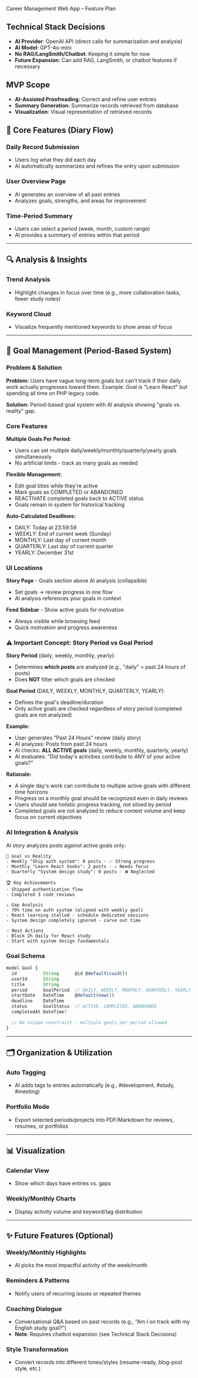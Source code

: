 Career Management Web App – Feature Plan

## Technical Stack Decisions

- **AI Provider**: OpenAI API (direct calls for summarization and analysis)
- **AI Model**: GPT-4o-mini
- **No RAG/LangSmith/Chatbot**: Keeping it simple for now
- **Future Expansion**: Can add RAG, LangSmith, or chatbot features if necessary

## MVP Scope

- **AI-Assisted Proofreading**: Correct and refine user entries
- **Summary Generation**: Summarize records retrieved from database
- **Visualization**: Visual representation of retrieved records

## 📝 Core Features (Diary Flow)

### Daily Record Submission

- Users log what they did each day
- AI automatically summarizes and refines the entry upon submission

### User Overview Page

- AI generates an overview of all past entries
- Analyzes goals, strengths, and areas for improvement

### Time-Period Summary

- Users can select a period (week, month, custom range)
- AI provides a summary of entries within that period

---

## 🔍 Analysis & Insights

### Trend Analysis

- Highlight changes in focus over time (e.g., more collaboration tasks, fewer study notes)

### Keyword Cloud

- Visualize frequently mentioned keywords to show areas of focus

---

## 🎯 Goal Management (Period-Based System)

### Problem & Solution

**Problem:** Users have vague long-term goals but can't track if their daily work actually progresses toward them. Example: Goal is "Learn React" but spending all time on PHP legacy code.

**Solution:** Period-based goal system with AI analysis showing "goals vs. reality" gap.

### Core Features

**Multiple Goals Per Period:**
- Users can set multiple daily/weekly/monthly/quarterly/yearly goals simultaneously
- No artificial limits - track as many goals as needed

**Flexible Management:**
- Edit goal titles while they're active
- Mark goals as COMPLETED or ABANDONED
- REACTIVATE completed goals back to ACTIVE status
- Goals remain in system for historical tracking

**Auto-Calculated Deadlines:**
- DAILY: Today at 23:59:59
- WEEKLY: End of current week (Sunday)
- MONTHLY: Last day of current month
- QUARTERLY: Last day of current quarter
- YEARLY: December 31st

### UI Locations

**Story Page** - Goals section above AI analysis (collapsible)
- Set goals → review progress in one flow
- AI analysis references your goals in context

**Feed Sidebar** - Show active goals for motivation
- Always visible while browsing feed
- Quick motivation and progress awareness

### ⚠️ Important Concept: Story Period vs Goal Period

**Story Period** (daily, weekly, monthly, yearly):
- Determines **which posts** are analyzed (e.g., "daily" = past 24 hours of posts)
- Does **NOT** filter which goals are checked

**Goal Period** (DAILY, WEEKLY, MONTHLY, QUARTERLY, YEARLY):
- Defines the goal's deadline/duration
- Only active goals are checked regardless of story period (completed goals are not analyzed)

**Example:**
- User generates "Past 24 Hours" review (daily story)
- AI analyzes: Posts from past 24 hours
- AI checks: **ALL ACTIVE goals** (daily, weekly, monthly, quarterly, yearly)
- AI evaluates: "Did today's activities contribute to ANY of your active goals?"

**Rationale:**
- A single day's work can contribute to multiple active goals with different time horizons
- Progress on a monthly goal should be recognized even in daily reviews
- Users should see holistic progress tracking, not siloed by period
- Completed goals are not analyzed to reduce context volume and keep focus on current objectives

### AI Integration & Analysis

AI story analyzes posts against active goals only:

```
🎯 Goal vs Reality
- Weekly "Ship auth system": 8 posts - ✅ Strong progress
- Monthly "Learn React hooks": 2 posts - ⚠️ Needs focus
- Quarterly "System design study": 0 posts - ❌ Neglected

🏆 Key Achievements
- Shipped authentication flow
- Completed 3 code reviews

⚠️ Gap Analysis
- 70% time on auth system (aligned with weekly goal)
- React learning stalled - schedule dedicated sessions
- System design completely ignored - carve out time

💡 Next Actions
- Block 2h daily for React study
- Start with system design fundamentals
```

### Goal Schema

```typescript
model Goal {
  id          String      @id @default(cuid())
  userId      String
  title       String
  period      GoalPeriod  // DAILY, WEEKLY, MONTHLY, QUARTERLY, YEARLY
  startDate   DateTime    @default(now())
  deadline    DateTime
  status      GoalStatus  // ACTIVE, COMPLETED, ABANDONED
  completedAt DateTime?

  // No unique constraint - multiple goals per period allowed
}
```

---

## 🗂️ Organization & Utilization

### Auto Tagging

- AI adds tags to entries automatically (e.g., #development, #study, #meeting)

### Portfolio Mode

- Export selected periods/projects into PDF/Markdown for reviews, resumes, or portfolios

---

## 📊 Visualization

### Calendar View

- Show which days have entries vs. gaps

### Weekly/Monthly Charts

- Display activity volume and keyword/tag distribution

---

## ✨ Future Features (Optional)

### Weekly/Monthly Highlights

- AI picks the most impactful activity of the week/month

### Reminders & Patterns

- Notify users of recurring issues or repeated themes

### Coaching Dialogue

- Conversational Q&A based on past records (e.g., "Am I on track with my English study goal?")
- **Note**: Requires chatbot expansion (see Technical Stack Decisions)

### Style Transformation

- Convert records into different tones/styles (resume-ready, blog-post style, etc.)
